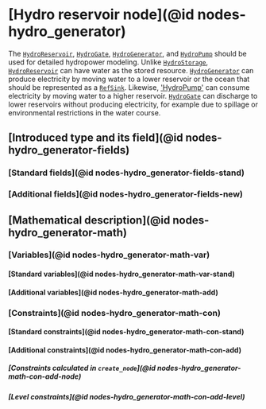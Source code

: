 # [Hydro reservoir node](@id nodes-hydro_generator)
The [`HydroReservoir`](@ref), [`HydroGate`](@ref), [`HydroGenerator`](@ref), and [`HydroPump`](@ref) should be used for detailed hydropower modeling. Unlike [`HydroStorage`](@ref), [`HydroReservoir`](@ref) can have water as the stored resource. [`HydroGenerator`](@ref) can produce electricity by moving water to a lower reservoir or the ocean that should be represented as a [`RefSink`](@ref). Likewise, ['HydroPump'](@ref) can consume electricity by moving water to a higher reservoir. [`HydroGate`](@ref) can discharge to lower reservoirs without producing electricity, for example due to spillage or environmental restrictions in the water course.

## [Introduced type and its field](@id nodes-hydro_generator-fields)

### [Standard fields](@id nodes-hydro_generator-fields-stand)

### [Additional fields](@id nodes-hydro_generator-fields-new)

## [Mathematical description](@id nodes-hydro_generator-math)

### [Variables](@id nodes-hydro_generator-math-var)

#### [Standard variables](@id nodes-hydro_generator-math-var-stand)

#### [Additional variables](@id nodes-hydro_generator-math-add)

### [Constraints](@id nodes-hydro_generator-math-con)

#### [Standard constraints](@id nodes-hydro_generator-math-con-stand)

#### [Additional constraints](@id nodes-hydro_generator-math-con-add)

##### [Constraints calculated in `create_node`](@id nodes-hydro_generator-math-con-add-node)

##### [Level constraints](@id nodes-hydro_generator-math-con-add-level)